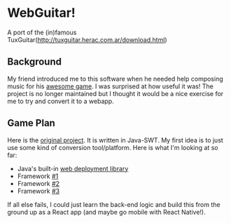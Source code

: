 # WebGuitar!
A port of the (in)famous TuxGuitar(http://tuxguitar.herac.com.ar/download.html)

## Background
My friend introduced me to this software when he needed help composing music for his [awesome game](https://etc-drew.itch.io/). I was surprised at how useful it was! The project is no longer maintained but I thought it would be a nice exercise for me to try and convert it to a webapp.

## Game Plan
Here is the [original project](https://github.com/Totallicks/TuxGuitar). It is written in Java-SWT. My first idea is to just use some kind of conversion tool/platform. Here is what I'm looking at so far:
* Java's built-in [web deployment library](http://docs.oracle.com/javase/7/docs/technotes/guides/javaws/developersguide/contents.html)
* Framework [#1](https://vaadin.com/swing)
* Framework [#2](http://swingweb.sourceforge.net/swingweb/)
* Framework [#3](http://www.webswing.org/#!/home)

If all else fails, I could just learn the back-end logic and build this from the ground up as a React app (and maybe go mobile with React Native!).